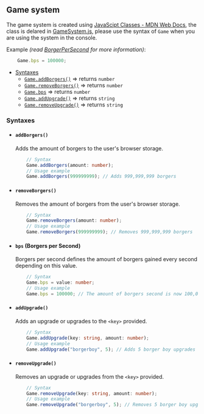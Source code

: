 ## Game system
The game system is created using [JavaScipt Classes - MDN Web Docs](https://developer.mozilla.org/en-US/docs/Web/JavaScript/Reference/Classes), the class is delared in [GameSystem.js](./js/GameSystem.js), please use the syntax of `Game` when you are using the system in the console.

Example *(read [BorgerPerSecond](#bps-borgers-per-second) for more information)*:
```typescript
    Game.bps = 100000;
```
* [Syntaxes](#syntaxes)
    * [`Game.addBorgers()`](#addborgers) => returns `number`
    * [`Game.removeBorgers()`](#removeborgers) => returns `number`
    * [`Game.bps`](#bps-borgers-per-second) => returns `number`
    * [`Game.addUpgrade()`](#addUpgrade) => returns `string`
    * [`Game.removeUpgrade()`](#removeUpgrade) => returns `string`
### Syntaxes
* #### `addBorgers()`
    Adds the amount of borgers to the user's browser storage.

    ```typescript
        // Syntax
        Game.addBorgers(amount: number);
        // Usage example
        Game.addBorgers(999999999); // Adds 999,999,999 borgers
    ```
* #### `removeBorgers()`
    Removes the amount of borgers from the user's browser storage.

    ```typescript
        // Syntax
        Game.removeBorgers(amount: number);
        // Usage example
        Game.removeBorgers(999999999); // Removes 999,999,999 borgers
    ```
* #### `bps` (Borgers per Second)
    Borgers per second defines the amount of borgers gained every second depending on this value.

    ```typescript
        // Syntax
        Game.bps = value: number;
        // Usage example
        Game.bps = 100000; // The amount of borgers second is now 100,000
    ```
* #### `addUpgrade()`
    Adds an upgrade or upgrades to the `<key>` provided.

    ```typescript
        // Syntax
        Game.addUpgrade(key: string, amount: number);  
        // Usage example
        Game.addUpgrade("borgerboy", 5); // Adds 5 borger boy upgrades
    ```
* #### `removeUpgrade()`
    Removes an upgrade or upgrades from the `<key>` provided.

    ```typescript
        // Syntax
        Game.removeUpgrade(key: string, amount: number);  
        // Usage example
        Game.removeUpgrade("borgerboy", 5); // Removes 5 borger boy upgrades
    ```
